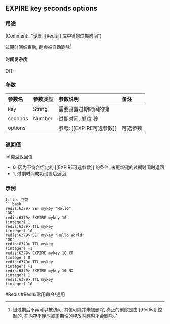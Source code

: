 ## EXPIRE key seconds options

### 用途
(Comment:: "设置 [[Redis]] 库中键的过期时间")

过期时间结束后, 键会被自动删除[^自动删除]

#### 时间复杂度
O(1)

### 参数
|参数名|参数类型|参数说明|备注|
|:-|:-|:-|:-|
|key|String|需要设置过期时间的键||
|seconds|Number|过期时间, 单位 秒||
|options||参考: [[EXPIRE可选参数]]|可选参数|

### 返回值
Int类型返回值
- 0, 因为不符合给定的 [[EXPIRE可选参数]] 的条件, 未更新键的过期时间时返回
- 1, 过期时间成功设置后返回

### 示例
```ad-info
title: 正常
```bash
redis:6379> SET mykey "Hello"
"OK"
redis:6379> EXPIRE mykey 10
(integer) 1
redis:6379> TTL mykey
(integer) 10
redis:6379> SET mykey "Hello World"
"OK"
redis:6379> TTL mykey
(integer) -1
redis:6379> EXPIRE mykey 10 XX
(integer) 0
redis:6379> TTL mykey
(integer) -1
redis:6379> EXPIRE mykey 10 NX
(integer) 1
redis:6379> TTL mykey
(integer) 10
```

#Redis #Redis/常用命令/通用 

[^自动删除]: 键过期后不再可以被访问, 其值可能并未被删除, 真正的删除是由 [[Redis]] 控制的, 在内存不足时或周期性的释放内存时才会删除